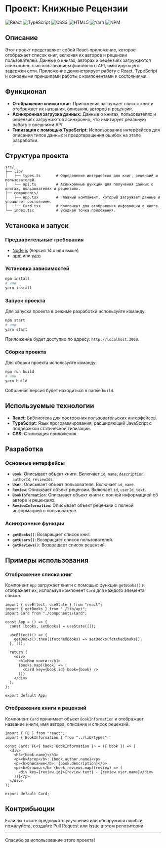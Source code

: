 # Проект: Книжные Рецензии

![React](https://img.shields.io/badge/react-%2320232a.svg?style=for-the-badge&logo=react&logoColor=%2361DAFB)
![TypeScript](https://img.shields.io/badge/typescript-%23007ACC.svg?style=for-the-badge&logo=typescript&logoColor=white)
![CSS3](https://img.shields.io/badge/css3-%231572B6.svg?style=for-the-badge&logo=css3&logoColor=white)
![HTML5](https://img.shields.io/badge/html5-%23E34F26.svg?style=for-the-badge&logo=html5&logoColor=white)
![Yarn](https://img.shields.io/badge/yarn-%232C8EBB.svg?style=for-the-badge&logo=yarn&logoColor=white)
![NPM](https://img.shields.io/badge/NPM-%23CB3837.svg?style=for-the-badge&logo=npm&logoColor=white)

## Описание

Этот проект представляет собой React-приложение, которое отображает список книг, включая их авторов и рецензии пользователей. Данные о книгах, авторах и рецензиях загружаются асинхронно с использованием фиктивного API, имитирующего задержки сети. Приложение демонстрирует работу с React, TypeScript и основными принципами работы с компонентами и состояниями.

## Функционал

- **Отображение списка книг:** Приложение загружает список книг и отображает их названия, описания, авторов и рецензии.
- **Асинхронная загрузка данных:** Данные о книгах, пользователях и рецензиях загружаются асинхронно, что имитирует реальную работу с внешними API.
- **Типизация с помощью TypeScript:** Использование интерфейсов для описания типов данных и предотвращения ошибок на этапе разработки.
  
## Структура проекта

```plaintext
src/
├── lib/
│   ├── types.ts       # Определение интерфейсов для книг, рецензий и пользователей.
│   └── api.ts         # Асинхронные функции для получения данных о книгах, пользователях и рецензиях.
├── components/
│   ├── App.tsx        # Главный компонент, который загружает данные и управляет состоянием.
│   └── Card.tsx       # Компонент для отображения информации о книге.
└── index.tsx          # Входная точка приложения.
```

## Установка и запуск

### Предварительные требования

- [Node.js](https://nodejs.org/en/download/package-manager) (версия 14.x или выше)
- [npm](https://nodejs.org/en/download/package-manager) или [yarn](https://classic.yarnpkg.com/lang/en/docs/install/#windows-stable)

### Установка зависимостей

```bash
npm install
# или
yarn install
```

### Запуск проекта

Для запуска проекта в режиме разработки используйте команду:

```bash
npm start
# или
yarn start
```

Приложение будет доступно по адресу: `http://localhost:3000`.

### Сборка проекта

Для сборки проекта используйте команду:

```bash
npm run build
# или
yarn build
```

Собранная версия будет находиться в папке `build`.

## Используемые технологии

- **React**: Библиотека для построения пользовательских интерфейсов.
- **TypeScript**: Язык программирования, расширяющий JavaScript с поддержкой статической типизации.
- **CSS**: Стилизация приложения.

## Разработка

### Основные интерфейсы

- **`Book`**: Описывает объект книги. Включает `id`, `name`, `description`, `authorId`, `reviewIds`.
- **`User`**: Описывает объект пользователя. Включает `id`, `name`.
- **`Review`**: Описывает объект рецензии. Включает `id`, `userId`, `text`.
- **`BookInformation`**: Описывает объект книги с полной информацией об авторе и рецензиях.
- **`ReviewInformation`**: Описывает объект рецензии с полной информацией о пользователе.

### Асинхронные функции

- **`getBooks()`**: Возвращает список книг.
- **`getUsers()`**: Возвращает список пользователей.
- **`getReviews()`**: Возвращает список рецензий.

## Примеры использования

### Отображение списка книг

Компонент `App` загружает книги с помощью функции `getBooks()` и отображает их, используя компонент `Card` для каждого элемента списка.

```tsx
import { useEffect, useState } from "react";
import { getBooks } from "./lib/api";
import Card from "./components/Card";

const App = () => {
  const [books, setBooks] = useState([]);

  useEffect(() => {
    getBooks().then((fetchedBooks) => setBooks(fetchedBooks));
  }, []);

  return (
    <div>
      <h1>Мои книги:</h1>
      {books.map((book) => (
        <Card key={book.id} book={book} />
      ))}
    </div>
  );
};

export default App;
```

### Отображение книги и рецензий

Компонент `Card` принимает объект `BookInformation` и отображает название книги, имя автора, описание и список рецензий.

```tsx
import { FC } from "react";
import { BookInformation } from "../lib/types";

const Card: FC<{ book: BookInformation }> = ({ book }) => (
  <div>
    <h3>{book.name}</h3>
    <p><b>Автор</b>: {book.author.name}</p>
    <p><b>Описание</b>: {book.description}</p>
    <p><b>Отзывы:</b> {book.reviews.map((review) => (
      <div key={review.id}>{review.text} - {review.user.name}</div>
    ))}</p>
  </div>
);

export default Card;
```

## Контрибьюции

Если вы хотите предложить улучшения или обнаружили ошибки, пожалуйста, создайте Pull Request или Issue в этом репозитории.

---

Спасибо за использование этого проекта!
